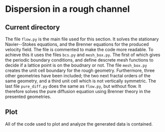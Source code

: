 
# Dispersion in a rough channel


## Current directory

The file ```flow.py``` is the main file used for this section. It solves the stationary Navier--Stokes equations, and the Brenner equations for the produced velocity field. The file is commented to make the code more readable.
To achieve this it uses the files ```bcs.py``` and ```mesh_box.py```. The first of which gives the periodic boundary conditions, and define descrete mesh functions to decide if a lattice point is on the boudnary or not.
The file ```mesh_box.py``` creates the unit cell boundary for the rough geometry. Furthermore, three other geometries have been included; the two next fractal orders of the same geometry, and a third unit cell which is not vertically symmetric.
The last file ```pure_diff.py``` does the same as ```flow.py```, but without flow. It therefore solves the pure diffusion equation using Brenner theory in the presented geometries.

## Plot
All of the code used to plot and analyze the generated data is contained. 
